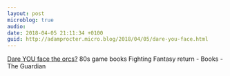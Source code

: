 ```yaml
---
layout: post
microblog: true
audio: 
date: 2018-04-05 21:11:34 +0100
guid: http://adamprocter.micro.blog/2018/04/05/dare-you-face.html
---
```

[Dare YOU face the orcs?](https://www.theguardian.com/books/2018/apr/04/fighting-fantasy-game-books-charlie-higson-interview) 80s game books Fighting Fantasy return - Books - The Guardian

